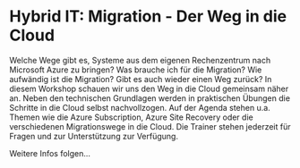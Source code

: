 # Hybrid IT: Migration - Der Weg in die Cloud

Welche Wege gibt es, Systeme aus dem eigenen Rechenzentrum nach Microsoft Azure zu bringen? Was brauche ich für die Migration? Wie aufwändig ist die Migration? Gibt es auch wieder einen Weg zurück? In diesem Workshop schauen wir uns den Weg in die Cloud gemeinsam näher an. Neben den technischen Grundlagen werden in praktischen Übungen die Schritte in die Cloud selbst nachvollzogen. Auf der Agenda stehen u.a. Themen wie die Azure Subscription, Azure Site Recovery oder die verschiedenen Migrationswege in die Cloud. Die Trainer stehen jederzeit für Fragen und zur Unterstützung zur Verfügung. 

Weitere Infos folgen...
